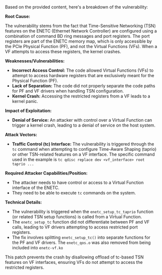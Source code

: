Based on the provided content, here's a breakdown of the vulnerability:

**Root Cause:**

The vulnerability stems from the fact that Time-Sensitive Networking (TSN) features on the ENETC (Ethernet Network Controller) are configured using a combination of command BD ring messages and port registers. The port registers are part of the ENETC memory map, which is only accessible by the PCIe Physical Function (PF), and not the Virtual Functions (VFs). When a VF attempts to access these registers, the kernel crashes.

**Weaknesses/Vulnerabilities:**

*   **Incorrect Access Control:** The code allowed Virtual Functions (VFs) to attempt to access hardware registers that are exclusively meant for the Physical Function (PF).
*   **Lack of Separation:** The code did not properly separate the code paths for PF and VF drivers when handling TSN configuration.
*   **Kernel Crash:** Accessing the restricted registers from a VF leads to a kernel panic.

**Impact of Exploitation:**

*   **Denial of Service:** An attacker with control over a Virtual Function can trigger a kernel crash, leading to a denial of service on the host system.

**Attack Vectors:**

*   **Traffic Control (tc) Interface:** The vulnerability is triggered through the `tc` command when attempting to configure Time-Aware Shaping (taprio) or other TSN-related features on a VF interface.
    The specific command used in the example is `tc qdisc replace dev <vf_interface> root taprio ...`

**Required Attacker Capabilities/Position:**

*   The attacker needs to have control or access to a Virtual Function interface of the ENETC.
*   They need to be able to execute `tc` commands on the system.

**Technical Details:**

*   The vulnerability is triggered when the `enetc_setup_tc_taprio` function (or related TSN setup functions) is called from a Virtual Function.
*   The `enetc_setup_tc` function did not differentiate between PF and VF calls, leading to VF drivers attempting to access restricted port registers.
*   The fix involves splitting `enetc_setup_tc()` into separate functions for the PF and VF drivers. The `enetc_qos.o` was also removed from being included into `enetc-vf.ko`

This patch prevents the crash by disallowing offload of tc-based TSN features on VF interfaces, ensuring VFs do not attempt to access the restricted registers.